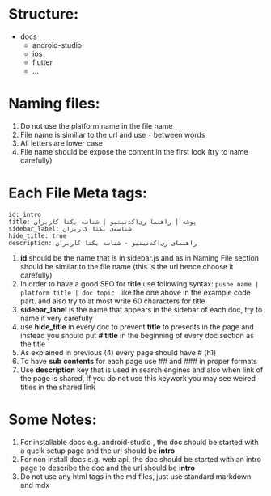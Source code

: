 
# Structure:

- docs
    - android-studio
    - ios
    - flutter
    - ...


# Naming files:

1. Do not use the platform name in the file name
2. File name is similiar to the url and use `-` between words
3. All letters are lower case 
4. File name should be expose the content in the first look (try to name carefully)

# Each File Meta tags:

```
id: intro
title: پوشه | راهنما ری‌اکت‌نیتیو | شناسه یکتا کاربران
sidebar_label: شناسه‌ی یکتا کاربران
hide_title: true
description: راهنمای ری‌اکت‌نیتیو - شناسه یکتا کاربران
```

1. **id** should be the name that is in sidebar.js and as in Naming File section should be similar to the file name (this is the url hence choose it carefully)
2. In order to have a good SEO for **title** use following syntax: ```pushe name | platform title | doc topic ``` like the one above in the example code part. and also try to at most write 60 characters for title
3. **sidebar_label** is the name that appears in the sidebar of each doc, try to name it very carefully
4. use **hide_title** in every doc to prevent **title** to presents in the page and instead you should put **# title** in the beginning of every doc section as the title
5. As explained in previous (4) every page should have # (h1)
6. To have **sub contents** for each page use ## and ### in proper formats
7. Use **description** key that is used in search engines and also when link of the page is shared, If you do not use this keywork you may see weired titles in the shared link

# Some Notes:

1. For installable docs e.g. android-studio , the doc should be started with a qucik setup page and the url should be **intro**
2. For non install docs e.g. web api, the doc should be started with an intro page to describe the doc and the url should be **intro**
3. Do not use any html tags in the md files, just use standard markdown and mdx